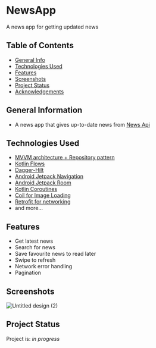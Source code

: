 # NewsApp
A news app for getting updated news

## Table of Contents
* [General Info](#general-information)
* [Technologies Used](#technologies-used)
* [Features](#features)
* [Screenshots](#screenshots)
* [Project Status](#project-status)
* [Acknowledgements](#acknowledgements)


## General Information
- A news app that gives up-to-date news from [News Api](https://newsapi.org/)
## Technologies Used
- [MVVM architecture + Repository pattern](https://developer.android.com/codelabs/basic-android-kotlin-training-repository-pattern#0)
- [Kotlin Flows](https://developer.android.com/kotlin/flow)
- [Dagger-Hilt](https://developer.android.com/training/dependency-injection/hilt-android)
- [Android Jetpack Navigation](https://developer.android.com/guide/navigation)
- [Android Jetpack Room](https://developer.android.com/training/data-storage/room)
- [Kotlin Coroutines](https://developer.android.com/kotlin/coroutines)
- [Coil for Image Loading](https://coil-kt.github.io/coil/)
- [Retrofit for networking](https://square.github.io/retrofit/)
- and more...


## Features
- Get latest news
- Search for news
- Save favourite news to read later
- Swipe to refresh
- Network error handling
- Pagination

## Screenshots
![Untitled design (2)](https://user-images.githubusercontent.com/54691862/192108449-28b82e38-a6fc-48f4-87bc-8963822d9e2c.png)


## Project Status
Project is: _in progress_ 
